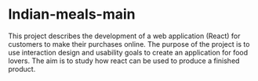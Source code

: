 # Indian-meals-main
This project describes the development of a web application (React) for customers to make their purchases online. The purpose of the project is to use interaction design and usability goals to create an application for food lovers. The aim is to study how react can be used to produce a finished product.

